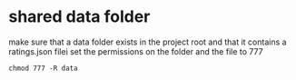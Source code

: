 # shared data folder

make sure that a data folder exists in the project root and that it contains a ratings.json filei
set the permissions on the folder and the file to 777

`chmod 777 -R data`
